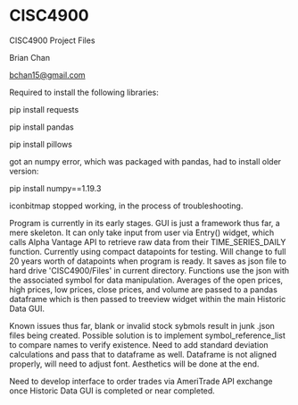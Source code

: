 # CISC4900
CISC4900 Project Files

Brian Chan

bchan15@gmail.com


Required to install the following libraries:

pip install requests

pip install pandas

pip install pillows


got an numpy error, which was packaged with pandas, had to install older version:

pip install numpy==1.19.3


iconbitmap stopped working, in the process of troubleshooting. 


Program is currently in its early stages. GUI is just a framework thus far, a mere skeleton. It can only take input from user via Entry() widget, which calls Alpha Vantage API to retrieve raw data from their TIME_SERIES_DAILY function. Currently using compact datapoints for testing. Will change to full 20 years worth of datapoints when program is ready. It saves as json file to hard drive 'CISC4900/Files' in current directory. Functions use the json with the associated symbol for data manipulation. Averages of the open prices, high prices, low prices, close prices, and volume are passed to a pandas dataframe which is then passed to treeview widget within the main Historic Data GUI.


Known issues thus far, blank or invalid stock sybmols result in junk .json files being created. Possible solution is to implement symbol_reference_list to compare names to verify existence. Need to add standard deviation calculations and pass that to dataframe as well. Dataframe is not aligned properly, will need to adjust font. Aesthetics will be done at the end.
  
  
Need to develop interface to order trades via AmeriTrade API exchange once Historic Data GUI is completed or near completed.
